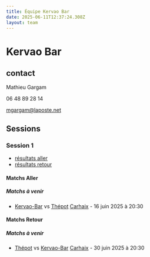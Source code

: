 ```yaml
---
title: Équipe Kervao Bar
date: 2025-06-11T12:37:24.308Z
layout: team
---
```


# Kervao Bar

## contact 

Mathieu Gargam

06 48 89 28 14 

mgargam@laposte.net

## Sessions

### Session 1
- [résultats aller ](/scores/session-1/groupe-1/aller/)
- [résultats retour](/scores/session-1/groupe-1/retour/)

#### Matchs Aller

##### Matchs à venir

- [Kervao-Bar](/teams/Kervao-Bar) vs [Thépot](/teams/Thépot) [Carhaix](/stades/Carhaix) - 16 juin 2025 à 20:30

#### Matchs Retour

##### Matchs à venir

- [Thépot](/teams/Thépot) vs [Kervao-Bar](/teams/Kervao-Bar) [Carhaix](/stades/Carhaix) - 30 juin 2025 à 20:30

